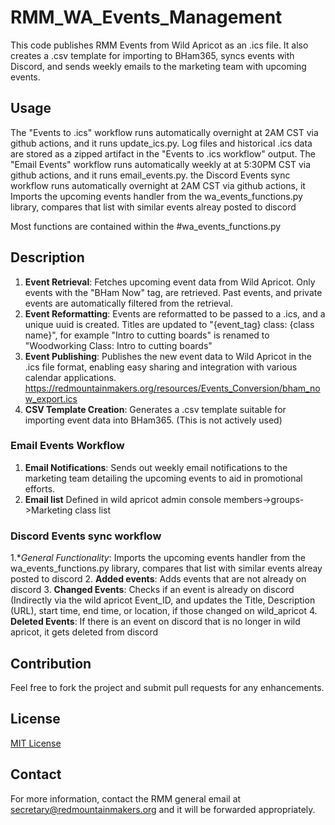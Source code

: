# RMM_WA_Events_Management
This code publishes RMM Events from Wild Apricot as an .ics file. It also creates a .csv template for importing to BHam365, syncs events with Discord, and sends weekly emails to the marketing team with upcoming events.

## Usage
The "Events to .ics" workflow runs automatically overnight at 2AM CST via github actions, and it runs update_ics.py. Log files and historical .ics data are stored as a zipped artifact in the "Events to .ics workflow" output. 
The "Email Events" workflow runs automatically weekly at at 5:30PM CST via github actions, and it runs email_events.py.
the Discord Events sync workflow runs automatically overnight at 2AM CST via github actions, it Imports the upcoming events handler from the wa_events_functions.py library, compares that list with similar events alreay posted to discord

Most functions are contained within the #wa_events_functions.py

## Description

1. **Event Retrieval**: Fetches upcoming event data from Wild Apricot. Only events with the "BHam Now" tag, are retrieved. Past events, and private events are automatically filtered from the retrieval.
2. **Event Reformatting**: Events are reformatted to be passed to a .ics, and a unique uuid is created. Titles are updated to "{event_tag} class: {class name}", for example "Intro to cutting boards" is renamed to "Woodworking Class: Intro to cutting boards"
3. **Event Publishing**: Publishes the new event data to Wild Apricot in the .ics file format, enabling easy sharing and integration with various calendar applications. https://redmountainmakers.org/resources/Events_Conversion/bham_now_export.ics
4. **CSV Template Creation**: Generates a .csv template suitable for importing event data into BHam365. (This is not actively used)

### Email Events Workflow 

1. **Email Notifications**: Sends out weekly email notifications to the marketing team  detailing the upcoming events to aid in promotional efforts.
2. **Email list** Defined in wild apricot admin console members->groups->Marketing class list

### Discord Events sync workflow
1.**General Functionality*: Imports the upcoming events handler from the wa_events_functions.py library, compares that list with similar events alreay posted to discord
2. **Added events**: Adds events that are not already on discord
3. **Changed Events**: Checks if an event is already on discord (Indirectly via the wild apricot Event_ID, and updates the Title, Description (URL), start time, end time, or location, if those changed on wild_apricot
4. **Deleted Events**: If there is an event on discord that is no longer in wild apricot, it gets deleted from discord


## Contribution
Feel free to fork the project and submit pull requests for any enhancements.

## License
[MIT License](LICENSE)

## Contact
For more information, contact the RMM general email at [secretary@redmountainmakers.org](mailto:secretary@redmountainmakers.org) and it will be forwarded appropriately.
